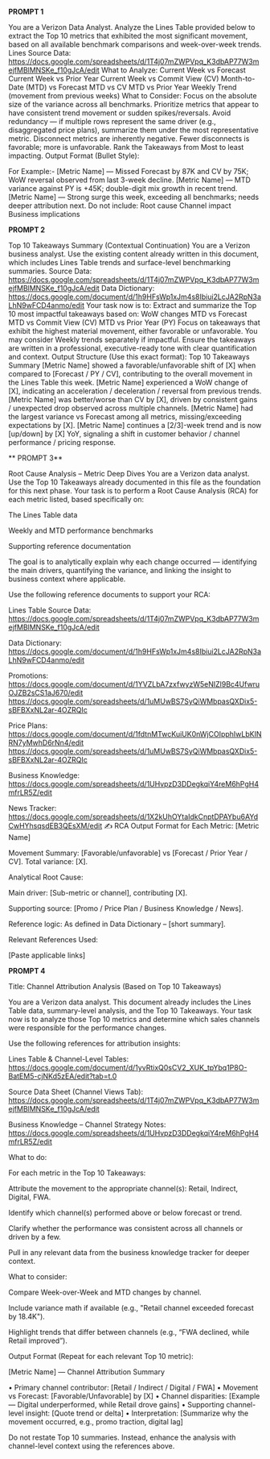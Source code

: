**PROMPT 1**

You are a Verizon Data Analyst.
Analyze the Lines Table provided below to extract the Top 10 metrics that exhibited the most significant movement, based on all available benchmark comparisons and week-over-week trends.
Lines Source Data: https://docs.google.com/spreadsheets/d/1T4j07mZWPVpq_K3dbAP77W3mejfMBlMNSKe_f10gJcA/edit
What to Analyze:
Current Week vs Forecast
Current Week vs Prior Year
Current Week vs Commit View (CV)
Month-to-Date (MTD) vs Forecast
MTD vs CV
MTD vs Prior Year
Weekly Trend (movement from previous weeks)
What to Consider:
Focus on the absolute size of the variance across all benchmarks.
Prioritize metrics that appear to have consistent trend movement or sudden spikes/reversals.
Avoid redundancy — if multiple rows represent the same driver (e.g., disaggregated price plans), summarize them under the most representative metric.
Disconnect metrics are inherently negative. Fewer disconnects is favorable; more is unfavorable.
Rank the Takeaways from Most to least impacting.
Output Format (Bullet Style):

For Example:-
[Metric Name] — Missed Forecast by 87K and CV by 75K; WoW reversal observed from last 3-week decline.
[Metric Name] — MTD variance against PY is +45K; double-digit mix growth in recent trend.
[Metric Name] — Strong surge this week, exceeding all benchmarks; needs deeper attribution next.
Do not include:
Root cause
Channel impact
Business implications





**PROMPT 2**


Top 10 Takeaways Summary (Contextual Continuation) You are a Verizon business analyst. Use the existing content already written in this document, which includes Lines Table trends and surface-level benchmarking summaries. 
Source Data: https://docs.google.com/spreadsheets/d/1T4j07mZWPVpq_K3dbAP77W3mejfMBlMNSKe_f10gJcA/edit
Data Dictionary: https://docs.google.com/document/d/1h9HFsWp1xJm4s8Ibiui2LcJA2RpN3aLhN9wFCD4anmo/edit
Your task now is to:
Extract and summarize the Top 10 most impactful takeaways based on:
WoW changes
MTD vs Forecast
MTD vs Commit View (CV)
MTD vs Prior Year (PY)
Focus on takeaways that exhibit the highest material movement, either favorable or unfavorable. You may consider Weekly trends separately if impactful.
Ensure the takeaways are written in a professional, executive-ready tone with clear quantification and context.
Output Structure (Use this exact format): Top 10 Takeaways Summary
[Metric Name] showed a favorable/unfavorable shift of [X] when compared to [Forecast / PY / CV], contributing to the overall movement in the Lines Table this week.
[Metric Name] experienced a WoW change of [X], indicating an acceleration / deceleration / reversal from previous trends.
[Metric Name] was better/worse than CV by [X], driven by consistent gains / unexpected drop observed across multiple channels.
[Metric Name] had the largest variance vs Forecast among all metrics, missing/exceeding expectations by [X].
[Metric Name] continues a [2/3]-week trend and is now [up/down] by [X] YoY, signaling a shift in customer behavior / channel performance / pricing response.





** PROMPT 3**


Root Cause Analysis – Metric Deep Dives
You are a Verizon data analyst.
Use the Top 10 Takeaways already documented in this file as the foundation for this next phase.
Your task is to perform a Root Cause Analysis (RCA) for each metric listed, based specifically on:

The Lines Table data

Weekly and MTD performance benchmarks

Supporting reference documentation

The goal is to analytically explain why each change occurred — identifying the main drivers, quantifying the variance, and linking the insight to business context where applicable.

Use the following reference documents to support your RCA:

Lines Table Source Data:
https://docs.google.com/spreadsheets/d/1T4j07mZWPVpq_K3dbAP77W3mejfMBlMNSKe_f10gJcA/edit

Data Dictionary:
https://docs.google.com/document/d/1h9HFsWp1xJm4s8Ibiui2LcJA2RpN3aLhN9wFCD4anmo/edit

Promotions:
https://docs.google.com/document/d/1YVZLbA7zxfwyzW5eNIZl9Bc4UfwruOJZB2sCS1aJ670/edit  
https://docs.google.com/spreadsheets/d/1uMUwBS7SyQiWMbpasQXDix5-sBFBXxNL2ar-4OZRQIc

Price Plans:
https://docs.google.com/document/d/1fdtnMTwcKuiUK0nWjCOIpphIwLbKINRN7yMwhD6rNn4/edit  
https://docs.google.com/spreadsheets/d/1uMUwBS7SyQiWMbpasQXDix5-sBFBXxNL2ar-4OZRQIc

Business Knowledge:
https://docs.google.com/spreadsheets/d/1UHvpzD3DDegkqiY4reM6hPgH4mfrLR5Z/edit

News Tracker:
https://docs.google.com/spreadsheets/d/1X2kUhOYtaIdkCnptDPAYbu6AYdCwHYhsqsdEB3QEsXM/edit
✍️ RCA Output Format for Each Metric:
[Metric Name]

Movement Summary: [Favorable/unfavorable] vs [Forecast / Prior Year / CV].
Total variance: [X].

Analytical Root Cause:

Main driver: [Sub-metric or channel], contributing [X].

Supporting source: [Promo / Price Plan / Business Knowledge / News].

Reference logic: As defined in Data Dictionary – [short summary].

Relevant References Used:

[Paste applicable links]



**PROMPT 4**


Title: Channel Attribution Analysis (Based on Top 10 Takeaways)

You are a Verizon data analyst. This document already includes the Lines Table data, summary-level analysis, and the Top 10 Takeaways. Your task now is to analyze those Top 10 metrics and determine which sales channels were responsible for the performance changes.

Use the following references for attribution insights:

Lines Table & Channel-Level Tables:
https://docs.google.com/document/d/1yvRtixQ0sCV2_XUK_tpYbq1P8O-BatEM5-cjNKd5zEA/edit?tab=t.0

Source Data Sheet (Channel Views Tab):
https://docs.google.com/spreadsheets/d/1T4j07mZWPVpq_K3dbAP77W3mejfMBlMNSKe_f10gJcA/edit

Business Knowledge – Channel Strategy Notes:
https://docs.google.com/spreadsheets/d/1UHvpzD3DDegkqiY4reM6hPgH4mfrLR5Z/edit

What to do:

For each metric in the Top 10 Takeaways:

Attribute the movement to the appropriate channel(s): Retail, Indirect, Digital, FWA.

Identify which channel(s) performed above or below forecast or trend.

Clarify whether the performance was consistent across all channels or driven by a few.

Pull in any relevant data from the business knowledge tracker for deeper context.

What to consider:

Compare Week-over-Week and MTD changes by channel.

Include variance math if available (e.g., "Retail channel exceeded forecast by 18.4K").

Highlight trends that differ between channels (e.g., “FWA declined, while Retail improved”).

Output Format (Repeat for each relevant Top 10 metric):

[Metric Name] — Channel Attribution Summary

• Primary channel contributor: [Retail / Indirect / Digital / FWA]
• Movement vs Forecast: [Favorable/Unfavorable] by [X]
• Channel disparities: [Example — Digital underperformed, while Retail drove gains]
• Supporting channel-level insight: [Quote trend or delta]
• Interpretation: [Summarize why the movement occurred, e.g., promo traction, digital lag]

Do not restate Top 10 summaries. Instead, enhance the analysis with channel-level context using the references above.
